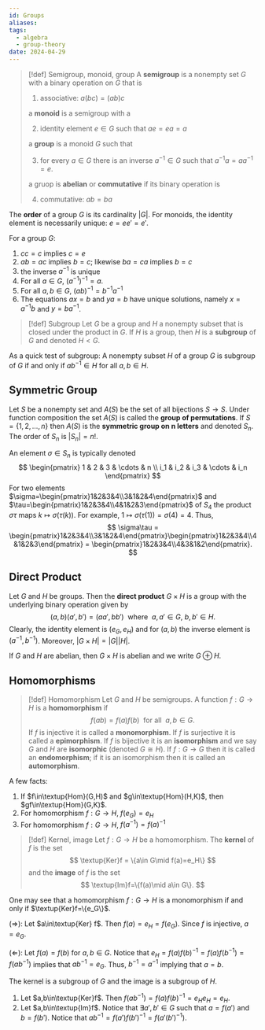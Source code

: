 ```yaml
---
id: Groups
aliases: 
tags:
  - algebra
  - group-theory
date: 2024-04-29
---
```


> [!def] Semigroup, monoid, group
> A **semigroup** is a nonempty set $G$ with a binary operation on $G$ that is 
> 1. associative: $a(bc)=(ab)c$
>
> a **monoid** is a semigroup with a 
>
> 2. identity element $e\in G$ such that $ae=ea=a$
>
> a **group** is a monoid $G$ such that 
>
> 3. for every $a\in G$ there is an inverse $a^{-1}\in G$ such that $a^{-1}a=aa^{-1}=e$.
>
> a gruop is **abelian** or **commutative** if its binary operation is 
>
> 4. commutative: $ab=ba$

The **order** of a group $G$ is its cardinality $|G|$. For monoids, the identity element is necessarily unique: $e=ee'=e'$.

For a group $G$:
1. $cc=c$ implies $c=e$
2. $ab=ac$ implies $b=c$; likewise $ba=ca$ implies $b=c$
3. the inverse $a^{-1}$ is unique
4. For all $a\in G$, $(a^{-1})^{-1}=a$.
5. For all $a,b\in G$, $(ab)^{-1}=b^{-1}a^{-1}$
6. The equations $ax=b$ and $ya=b$ have unique solutions, namely $x=a^{-1}b$ and $y=ba^{-1}$.

> [!def] Subgroup
> Let $G$ be a group and $H$ a nonempty subset that is closed under the product in $G$. If $H$ is a group, then $H$ is a **subgroup** of $G$ and denoted $H< G$.

As a quick test of subgroup: A nonempty subset $H$ of a group $G$ is subgroup of $G$ if and only if $ab^{-1}\in H$ for all $a,b\in H$.

## Symmetric Group

Let $S$ be a nonempty set and $A(S)$ be the set of all bijections $S\rightarrow S$. Under function composition the set $A(S)$ is called the **group of permutations**. If $S=\{1,2,\dots,n\}$ then $A(S)$ is the **symmetric group on n letters** and denoted $S_n$. The order of $S_n$ is $|S_n|=n!$.

An element $\sigma\in S_n$ is typically denoted
$$
    \begin{pmatrix}
        1 & 2 & 3 & \cdots & n \\
        i_1 & i_2 & i_3 & \cdots & i_n
    \end{pmatrix}
$$
For two elements $\sigma=\begin{pmatrix}1&2&3&4\\3&1&2&4\end{pmatrix}$ and $\tau=\begin{pmatrix}1&2&3&4\\4&1&2&3\end{pmatrix}$ of $S_4$ the product $\sigma\tau$ maps $k\mapsto \sigma(\tau(k))$. For example, $1\mapsto\sigma(\tau(1))=\sigma(4)=4$. Thus,
$$
    \sigma\tau = \begin{pmatrix}1&2&3&4\\3&1&2&4\end{pmatrix}\begin{pmatrix}1&2&3&4\\4&1&2&3\end{pmatrix} = \begin{pmatrix}1&2&3&4\\4&3&1&2\end{pmatrix}.
$$

## Direct Product

Let $G$ and $H$ be groups. Then the **direct product** $G\times H$ is a group with the underlying binary operation given by
$$
    (a,b)(a',b') = (aa',bb')~\text{ where }~a,a'\in G,~b,b'\in H.
$$
Clearly, the identity element is $(e_G,e_H)$ and for $(a,b)$ the inverse element is $(a^{-1},b^{-1})$. Moreover, $|G\times H|=|G||H|$.

If $G$ and $H$ are abelian, then $G\times H$ is abelian and we write $G\oplus H$.

## Homomorphisms

> [!def] Homomorphism
> Let $G$ and $H$ be semigroups. A function $f:G\rightarrow H$ is a **homomorphism** if 
> $$ f(ab) = f(a)f(b)~\text{ for all }~a,b\in G. $$
> If $f$ is injective it is called a **monomorphism**. If $f$ is surjective it is called a **epimorphism**. If $f$ is bijective it is an **isomorphism** and we say $G$ and $H$ are **isomorphic** (denoted $G\cong H$). If $f:G\rightarrow G$ then it is called an **endomorphism**; if it is an isomorphism then it is called an **automorphism**.

A few facts:
1. If $f\in\textup{Hom}(G,H)$ and $g\in\textup{Hom}(H,K)$, then $gf\in\textup{Hom}(G,K)$.
2. For homomorphism $f:G\rightarrow H$, $f(e_G)=e_H$
3. For homomorphism $f:G\rightarrow H$, $f(a^{-1})=f(a)^{-1}$

> [!def] Kernel, image
> Let $f:G\rightarrow H$ be a homomorphism. The **kernel** of $f$ is the set
> $$ \textup{Ker}f = \{a\in G\mid f(a)=e_H\} $$
> and the **image** of $f$ is the set 
> $$ \textup{Im}f=\{f(a)\mid a\in G\}. $$

One may see that a homomorphism $f:G\rightarrow H$ is a monomorphism if and only if $\textup{Ker}f=\{e_G\}$.

($\Rightarrow$): Let $a\in\textup{Ker} f$. Then $f(a)=e_H=f(e_G)$. Since $f$ is injective, $a=e_G$.

($\Leftarrow$): Let $f(a)=f(b)$ for $a,b\in G$. Notice that $e_H=f(a)f(b)^{-1}=f(a)f(b^{-1})=f(ab^{-1})$ implies that $ab^{-1}=e_G$. Thus, $b^{-1}=a^{-1}$ implying that $a=b$.

The kernel is a subgroup of $G$ and the image is a subgroup of $H$.
1. Let $a,b\in\textup{Ker}f$. Then $f(ab^{-1})=f(a)f(b)^{-1}=e_He_H=e_H$.
2. Let $a,b\in\textup{Im}f$. Notice that $\exists a',b'\in G$ such that $a=f(a')$ and $b=f(b')$. Notice that $ab^{-1}=f(a')f(b')^{-1}=f(a'(b')^{-1}).$
